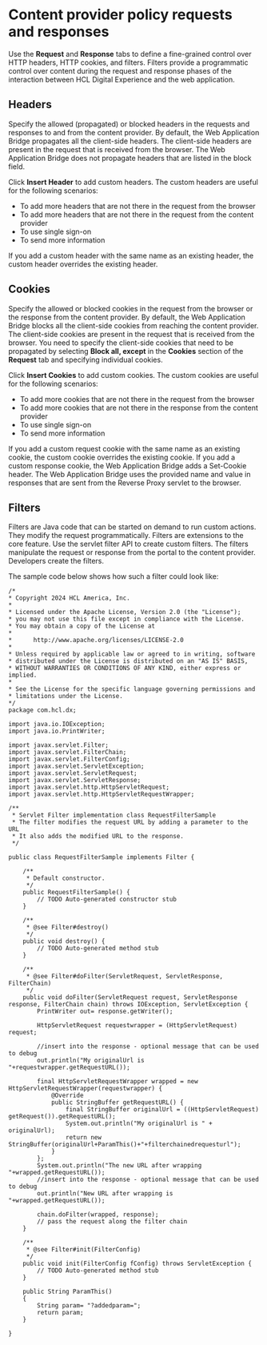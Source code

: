 # Content provider policy requests and responses




Use the **Request** and **Response** tabs to define a fine-grained control over HTTP headers, HTTP cookies, and filters. Filters provide a programmatic control over content during the request and response phases of the interaction between HCL Digital Experience and the web application.

## Headers

Specify the allowed \(propagated\) or blocked headers in the requests and responses to and from the content provider. By default, the Web Application Bridge propagates all the client-side headers. The client-side headers are present in the request that is received from the browser. The Web Application Bridge does not propagate headers that are listed in the block field.

Click **Insert Header** to add custom headers. The custom headers are useful for the following scenarios:

-   To add more headers that are not there in the request from the browser
-   To add more headers that are not there in the request from the content provider
-   To use single sign-on
-   To send more information

If you add a custom header with the same name as an existing header, the custom header overrides the existing header.

## Cookies

Specify the allowed or blocked cookies in the request from the browser or the response from the content provider. By default, the Web Application Bridge blocks all the client-side cookies from reaching the content provider. The client-side cookies are present in the request that is received from the browser. You need to specify the client-side cookies that need to be propagated by selecting **Block all, except** in the **Cookies** section of the **Request** tab and specifying individual cookies.

Click **Insert Cookies** to add custom cookies. The custom cookies are useful for the following scenarios:

-   To add more cookies that are not there in the request from the browser
-   To add more cookies that are not there in the response from the content provider
-   To use single sign-on
-   To send more information

If you add a custom request cookie with the same name as an existing cookie, the custom cookie overrides the existing cookie. If you add a custom response cookie, the Web Application Bridge adds a Set-Cookie header. The Web Application Bridge uses the provided name and value in responses that are sent from the Reverse Proxy servlet to the browser.

## Filters

Filters are Java code that can be started on demand to run custom actions. They modify the request programmatically. Filters are extensions to the core feature. Use the servlet filter API to create custom filters. The filters manipulate the request or response from the portal to the content provider. Developers create the filters.

The sample code below shows how such a filter could look like:

```
/*
* Copyright 2024 HCL America, Inc.
*
* Licensed under the Apache License, Version 2.0 (the "License");
* you may not use this file except in compliance with the License.
* You may obtain a copy of the License at
*
*      http://www.apache.org/licenses/LICENSE-2.0
*
* Unless required by applicable law or agreed to in writing, software
* distributed under the License is distributed on an "AS IS" BASIS,
* WITHOUT WARRANTIES OR CONDITIONS OF ANY KIND, either express or implied.
* 
* See the License for the specific language governing permissions and
* limitations under the License.
*/
package com.hcl.dx;

import java.io.IOException;
import java.io.PrintWriter;

import javax.servlet.Filter;
import javax.servlet.FilterChain;
import javax.servlet.FilterConfig;
import javax.servlet.ServletException;
import javax.servlet.ServletRequest;
import javax.servlet.ServletResponse;
import javax.servlet.http.HttpServletRequest;
import javax.servlet.http.HttpServletRequestWrapper;

/**
 * Servlet Filter implementation class RequestFilterSample
 * The filter modifies the request URL by adding a parameter to the URL
 * It also adds the modified URL to the response.
 */

public class RequestFilterSample implements Filter {

    /**
     * Default constructor. 
     */
    public RequestFilterSample() {
        // TODO Auto-generated constructor stub
    }

	/**
	 * @see Filter#destroy()
	 */
	public void destroy() {
		// TODO Auto-generated method stub
	}

	/**
	 * @see Filter#doFilter(ServletRequest, ServletResponse, FilterChain)
	 */
	public void doFilter(ServletRequest request, ServletResponse response, FilterChain chain) throws IOException, ServletException {
		PrintWriter out= response.getWriter();
		
		HttpServletRequest requestwrapper = (HttpServletRequest) request;
		
		//insert into the response - optional message that can be used to debug
		out.println("My originalUrl is "+requestwrapper.getRequestURL());
		
		final HttpServletRequestWrapper wrapped = new HttpServletRequestWrapper(requestwrapper) {
            @Override
            public StringBuffer getRequestURL() {
                final StringBuffer originalUrl = ((HttpServletRequest) getRequest()).getRequestURL();
                System.out.println("My originalUrl is " + originalUrl);
                return new StringBuffer(originalUrl+ParamThis()+"+filterchainedrequesturl");
            }
        };
        System.out.println("The new URL after wrapping "+wrapped.getRequestURL()); 
		//insert into the response - optional message that can be used to debug
        out.println("New URL after wrapping is "+wrapped.getRequestURL());
        
        chain.doFilter(wrapped, response);
		// pass the request along the filter chain
	}

	/**
	 * @see Filter#init(FilterConfig)
	 */
	public void init(FilterConfig fConfig) throws ServletException {
		// TODO Auto-generated method stub
	}
	
	public String ParamThis() 
	{
		String param= "?addedparam=";
		return param;
	}

}

```


